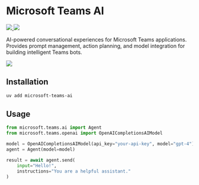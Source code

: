 # Microsoft Teams AI

<p>
    <a href="https://pypi.org/project/microsoft-teams-ai/" target="_blank">
        <img src="https://img.shields.io/pypi/v/microsoft-teams-ai" />
    </a>
    <a href="https://pypi.org/project/microsoft-teams-ai/" target="_blank">
        <img src="https://img.shields.io/pypi/dw/microsoft-teams-ai" />
    </a>
</p>

AI-powered conversational experiences for Microsoft Teams applications.
Provides prompt management, action planning, and model integration for building intelligent Teams bots.

<a href="https://microsoft.github.io/teams-ai" target="_blank">
    <img src="https://img.shields.io/badge/📖 Getting Started-blue?style=for-the-badge" />
</a>

## Installation

```bash
uv add microsoft-teams-ai
```

## Usage

```python
from microsoft.teams.ai import Agent
from microsoft.teams.openai import OpenAICompletionsAIModel

model = OpenAICompletionsAIModel(api_key="your-api-key", model="gpt-4")
agent = Agent(model=model)

result = await agent.send(
    input="Hello!",
    instructions="You are a helpful assistant."
)
```